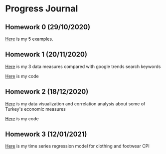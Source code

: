 # Progress Journal

## Homework 0 (29/10/2020)

[Here](files/hw0.html) is my 5 examples.

## Homework 1 (20/11/2020)

[Here](files/hw1/hw1.html) is my 3 data measures compared with google trends search keywords

[Here](files/hw1/hw1.rmd) is my code

## Homework 2 (18/12/2020)

[Here](files/hw2/hw2.html) is my data visualization and correlation analysis about some of Turkey's economic measures

[Here](files/hw2/hw2.rmd) is my code

## Homework 3 (12/01/2021)

[Here](files/hw3/hw3.html) is my time series regression model for clothing and footwear CPI 
